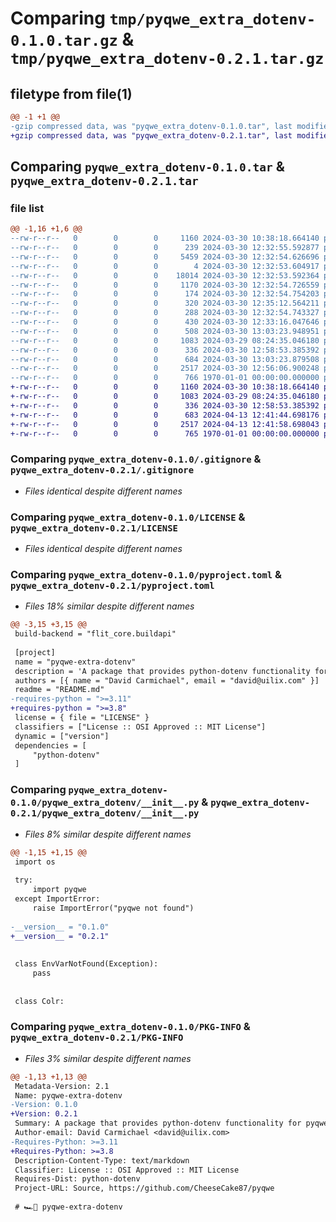 # Comparing `tmp/pyqwe_extra_dotenv-0.1.0.tar.gz` & `tmp/pyqwe_extra_dotenv-0.2.1.tar.gz`

## filetype from file(1)

```diff
@@ -1 +1 @@
-gzip compressed data, was "pyqwe_extra_dotenv-0.1.0.tar", last modified: Fri Jan  1 00:00:00 2016, max compression
+gzip compressed data, was "pyqwe_extra_dotenv-0.2.1.tar", last modified: Fri Jan  1 00:00:00 2016, max compression
```

## Comparing `pyqwe_extra_dotenv-0.1.0.tar` & `pyqwe_extra_dotenv-0.2.1.tar`

### file list

```diff
@@ -1,16 +1,6 @@
--rw-r--r--   0        0        0     1160 2024-03-30 10:38:18.664140 pyqwe_extra_dotenv-0.1.0/.gitignore
--rw-r--r--   0        0        0      239 2024-03-30 12:32:55.592877 pyqwe_extra_dotenv-0.1.0/.idea/.gitignore
--rw-r--r--   0        0        0     5459 2024-03-30 12:32:54.626696 pyqwe_extra_dotenv-0.1.0/.idea/copilot/chatSessions/00000000000.xd
--rw-r--r--   0        0        0        4 2024-03-30 12:32:53.604917 pyqwe_extra_dotenv-0.1.0/.idea/copilot/chatSessions/blobs/version
--rw-r--r--   0        0        0    18014 2024-03-30 12:32:53.592364 pyqwe_extra_dotenv-0.1.0/.idea/copilot/chatSessions/xd.lck
--rw-r--r--   0        0        0     1170 2024-03-30 12:32:54.726559 pyqwe_extra_dotenv-0.1.0/.idea/inspectionProfiles/Project_Default.xml
--rw-r--r--   0        0        0      174 2024-03-30 12:32:54.754203 pyqwe_extra_dotenv-0.1.0/.idea/inspectionProfiles/profiles_settings.xml
--rw-r--r--   0        0        0      320 2024-03-30 12:35:12.564211 pyqwe_extra_dotenv-0.1.0/.idea/misc.xml
--rw-r--r--   0        0        0      288 2024-03-30 12:32:54.743327 pyqwe_extra_dotenv-0.1.0/.idea/modules.xml
--rw-r--r--   0        0        0      430 2024-03-30 12:33:16.047646 pyqwe_extra_dotenv-0.1.0/.idea/pyqwe-extra-dotenv.iml
--rw-r--r--   0        0        0      508 2024-03-30 13:03:23.948951 pyqwe_extra_dotenv-0.1.0/.idea/vcs.xml
--rw-r--r--   0        0        0     1083 2024-03-29 08:24:35.046180 pyqwe_extra_dotenv-0.1.0/LICENSE
--rw-r--r--   0        0        0      336 2024-03-30 12:58:53.385392 pyqwe_extra_dotenv-0.1.0/README.md
--rw-r--r--   0        0        0      684 2024-03-30 13:03:23.879508 pyqwe_extra_dotenv-0.1.0/pyproject.toml
--rw-r--r--   0        0        0     2517 2024-03-30 12:56:06.900248 pyqwe_extra_dotenv-0.1.0/pyqwe_extra_dotenv/__init__.py
--rw-r--r--   0        0        0      766 1970-01-01 00:00:00.000000 pyqwe_extra_dotenv-0.1.0/PKG-INFO
+-rw-r--r--   0        0        0     1160 2024-03-30 10:38:18.664140 pyqwe_extra_dotenv-0.2.1/.gitignore
+-rw-r--r--   0        0        0     1083 2024-03-29 08:24:35.046180 pyqwe_extra_dotenv-0.2.1/LICENSE
+-rw-r--r--   0        0        0      336 2024-03-30 12:58:53.385392 pyqwe_extra_dotenv-0.2.1/README.md
+-rw-r--r--   0        0        0      683 2024-04-13 12:41:44.698176 pyqwe_extra_dotenv-0.2.1/pyproject.toml
+-rw-r--r--   0        0        0     2517 2024-04-13 12:41:58.698043 pyqwe_extra_dotenv-0.2.1/pyqwe_extra_dotenv/__init__.py
+-rw-r--r--   0        0        0      765 1970-01-01 00:00:00.000000 pyqwe_extra_dotenv-0.2.1/PKG-INFO
```

### Comparing `pyqwe_extra_dotenv-0.1.0/.gitignore` & `pyqwe_extra_dotenv-0.2.1/.gitignore`

 * *Files identical despite different names*

### Comparing `pyqwe_extra_dotenv-0.1.0/LICENSE` & `pyqwe_extra_dotenv-0.2.1/LICENSE`

 * *Files identical despite different names*

### Comparing `pyqwe_extra_dotenv-0.1.0/pyproject.toml` & `pyqwe_extra_dotenv-0.2.1/pyproject.toml`

 * *Files 18% similar despite different names*

```diff
@@ -3,15 +3,15 @@
 build-backend = "flit_core.buildapi"
 
 [project]
 name = "pyqwe-extra-dotenv"
 description = 'A package that provides python-dotenv functionality for pyqwe. This package can only be used with pyqwe.'
 authors = [{ name = "David Carmichael", email = "david@uilix.com" }]
 readme = "README.md"
-requires-python = ">=3.11"
+requires-python = ">=3.8"
 license = { file = "LICENSE" }
 classifiers = ["License :: OSI Approved :: MIT License"]
 dynamic = ["version"]
 dependencies = [
     "python-dotenv"
 ]
```

### Comparing `pyqwe_extra_dotenv-0.1.0/pyqwe_extra_dotenv/__init__.py` & `pyqwe_extra_dotenv-0.2.1/pyqwe_extra_dotenv/__init__.py`

 * *Files 8% similar despite different names*

```diff
@@ -1,15 +1,15 @@
 import os
 
 try:
     import pyqwe
 except ImportError:
     raise ImportError("pyqwe not found")
 
-__version__ = "0.1.0"
+__version__ = "0.2.1"
 
 
 class EnvVarNotFound(Exception):
     pass
 
 
 class Colr:
```

### Comparing `pyqwe_extra_dotenv-0.1.0/PKG-INFO` & `pyqwe_extra_dotenv-0.2.1/PKG-INFO`

 * *Files 3% similar despite different names*

```diff
@@ -1,13 +1,13 @@
 Metadata-Version: 2.1
 Name: pyqwe-extra-dotenv
-Version: 0.1.0
+Version: 0.2.1
 Summary: A package that provides python-dotenv functionality for pyqwe. This package can only be used with pyqwe.
 Author-email: David Carmichael <david@uilix.com>
-Requires-Python: >=3.11
+Requires-Python: >=3.8
 Description-Content-Type: text/markdown
 Classifier: License :: OSI Approved :: MIT License
 Requires-Dist: python-dotenv
 Project-URL: Source, https://github.com/CheeseCake87/pyqwe
 
 # 🏎️💨 pyqwe-extra-dotenv
```

